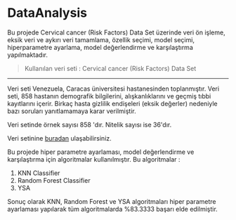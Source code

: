 # DataAnalysis

Bu projede Cervical cancer (Risk Factors) Data Set  üzerinde veri ön işleme, eksik veri ve aykırı veri tamamlama, özellik seçimi, model seçimi, hiperparametre ayarlama, model değerlendirme ve karşılaştırma yapılmaktadır.

>  Kullanılan veri seti : Cervical cancer (Risk Factors) Data Set
---

 Veri seti Venezuela, Caracas üniversitesi hastanesinden toplanmıştır.  Veri seti, 858 hastanın demografik bilgilerini, alışkanlıklarını ve geçmiş tıbbi kayıtlarını içerir. Birkaç hasta gizlilik  endişeleri (eksik değerler) nedeniyle bazı soruları yanıtlamamaya karar verilmiştir.

Veri setinde örnek sayısı 858 'dır. Nitelik sayısı ise 36'dır.

 Veri setinine [buradan](https://archive.ics.uci.edu/ml/datasets/Cervical+cancer+%28Risk+Factors%29) ulaşabilirsiniz.
 
 Bu projede hiper parametre ayarlaması, model değerlendirme ve karşılaştırma için  algoritmalar kullanılmıştır. Bu algoritmalar :

1.   KNN Classifier
2.   Random Forest Classifier
3.   YSA

Sonuç olarak KNN, Random Forest ve YSA algoritmaları hiper parametre ayarlaması yapılarak tüm algoritmalarda %83.3333 başarı elde edilmiştir.
